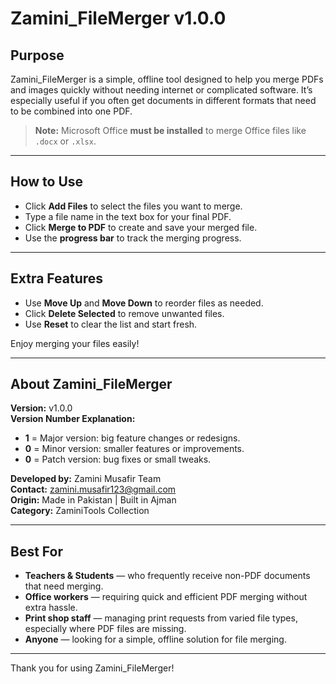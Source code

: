 # Zamini_FileMerger v1.0.0

## Purpose
Zamini_FileMerger is a simple, offline tool designed to help you merge PDFs and images quickly without needing internet or complicated software. It’s especially useful if you often get documents in different formats that need to be combined into one PDF.

> **Note:** Microsoft Office **must be installed** to merge Office files like `.docx` or `.xlsx`.

---

## How to Use

- Click **Add Files** to select the files you want to merge.
- Type a file name in the text box for your final PDF.
- Click **Merge to PDF** to create and save your merged file.
- Use the **progress bar** to track the merging progress.

---

## Extra Features

- Use **Move Up** and **Move Down** to reorder files as needed.
- Click **Delete Selected** to remove unwanted files.
- Use **Reset** to clear the list and start fresh.

Enjoy merging your files easily!

---

## About Zamini_FileMerger

**Version:** v1.0.0  
**Version Number Explanation:**  
- **1** = Major version: big feature changes or redesigns.  
- **0** = Minor version: smaller features or improvements.  
- **0** = Patch version: bug fixes or small tweaks.

**Developed by:** Zamini Musafir Team  
**Contact:** zamini.musafir123@gmail.com  
**Origin:** Made in Pakistan | Built in Ajman  
**Category:** ZaminiTools Collection  

---

## Best For

- **Teachers & Students** — who frequently receive non-PDF documents that need merging.  
- **Office workers** — requiring quick and efficient PDF merging without extra hassle.  
- **Print shop staff** — managing print requests from varied file types, especially where PDF files are missing.  
- **Anyone** — looking for a simple, offline solution for file merging.

---

Thank you for using Zamini_FileMerger!  
